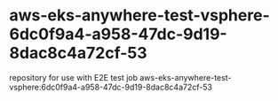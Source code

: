 # aws-eks-anywhere-test-vsphere-6dc0f9a4-a958-47dc-9d19-8dac8c4a72cf-53
repository for use with E2E test job aws-eks-anywhere-test-vsphere:6dc0f9a4-a958-47dc-9d19-8dac8c4a72cf-53
